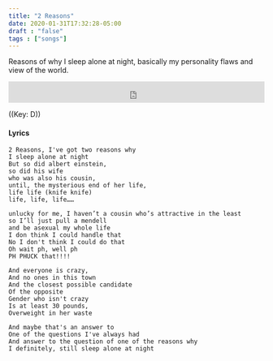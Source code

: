 ```yaml
---
title: "2 Reasons"
date: 2020-01-31T17:32:28-05:00
draft : "false"
tags : ["songs"]
---
```


Reasons of why I sleep alone at night, basically my personality flaws and view of the world.

<!--more-->

<iframe style="border: 0; width: 100%; height: 42px;" src="https://bandcamp.com/EmbeddedPlayer/album=1143358609/size=small/bgcol=ffffff/linkcol=0687f5/track=1339064848/transparent=true/" seamless><a href="https://michaelbetts.bandcamp.com/album/songs-part-1">Songs, Part 1 by Michael Betts</a></iframe>

((Key: D))

#### Lyrics

```
2 Reasons, I've got two reasons why
I sleep alone at night
But so did albert einstein,
so did his wife
who was also his cousin,
until, the mysterious end of her life,
life life (knife knife)
life, life, life……

unlucky for me, I haven’t a cousin who’s attractive in the least
so I’ll just pull a mendell
and be asexual my whole life
I don think I could handle that
No I don't think I could do that
Oh wait ph, well ph
PH PHUCK that!!!!

And everyone is crazy,
And no ones in this town
And the closest possible candidate
Of the opposite
Gender who isn't crazy
Is at least 30 pounds,
Overweight in her waste

And maybe that's an answer to
One of the questions I've always had
And answer to the question of one of the reasons why
I definitely, still sleep alone at night
```

<!--
♩     Musical quarter note     &#9833;
♪     Musical eighth note      &#9834;
♫     Musical single bar note  &#9835;
♬     Musical double bar note  &#9836;
𝄪     Double sharp note                  &#119082;
𝄆     Musical Symbol Left Repeat Sign    &#x1D106;
𝄇     Musical Symbol Right Repeat Sign   &#x1D107;
𝄈     Musical Symbol Repeat Dots         &#x1D108;
𝄐     Musical Symbol Fermata             &#x1D110;
𝄑     Musical Symbol Fermata Below       &#x1D111;
𝄒     Musical Symbol Breath Mark         &#x1D112;
𝆒     Musical Symbol Crescendo           &#x1D192;
𝆓     Musical Symbol Decrescendo         &#x1D193;
𝄫     Double flat note                   &#119083;
𝄞     G clef     &#119070;
𝄢     F clef     &#119074;
𝄡     C clef     &#119073; -->
